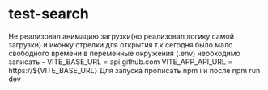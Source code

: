 # test-search

Не реализовал анимацию загрузки(но реализовал логику самой загрузки) и иконку стрелки для открытия т.к сегодня было мало свободного времени
в переменные окружения (.env) необходимо записать -
VITE_BASE_URL = api.github.com
VITE_APP_API_URL = https://${VITE_BASE_URL}
Для запуска прописать npm i и после npm run dev
